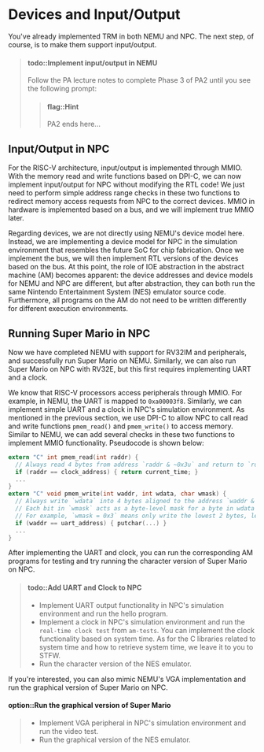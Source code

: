 <!-- # D5 设备和输入输出 -->
# Devices and Input/Output

<!-- 你已经在NEMU和NPC上都实现TRM了, 下一步当然是让它们支持输入输出了. -->
You've already implemented TRM in both NEMU and NPC. The next step, of course, is to make them support input/output.

<!-- > #### todo::在NEMU中实现输入输出
> 根据PA讲义完成PA2阶段3, 直到你看到如下提示框:
> > #### flag::温馨提示
> > PA2到此结束... -->
> #### todo::Implement input/output in NEMU
> Follow the PA lecture notes to complete Phase 3 of PA2 until you see the following prompt:
> > #### flag::Hint
> > PA2 ends here...


<!-- ## NPC中的输入输出 -->
## Input/Output in NPC

<!-- 对于RISC-V架构, 输入输出是通过MMIO来实现的.
有了基于DPI-C的内存读写函数, 目前我们不必修改RTL代码就可以为NPC实现输入输出了!
我们只需要在这两个函数中对地址的范围进行简单的判断, 就可以将来自NPC的访存请求重定向到正确的设备了.
硬件上的MMIO是基于总线来实现的, 我们将来再实现真正的MMIO. -->
For the RISC-V architecture, input/output is implemented through MMIO.
With the memory read and write functions based on DPI-C, we can now implement input/output for NPC without modifying the RTL code!
We just need to perform simple address range checks in these two functions to redirect memory access requests from NPC to the correct devices.
MMIO in hardware is implemented based on a bus, and we will implement true MMIO later.

<!-- 关于设备, 我们在这里不直接采用NEMU的设备模型, 而是为NPC在仿真环境中实现一套与将来流片SoC相近的设备模型.
实现总线后, 我们再来基于总线实现RTL版本的设备.
这时候, AM中IOE抽象的作用就体现出来了: NEMU和NPC的设备地址和设备模型都有所不同,
但经过抽象之后, 它们都可以运行同一份红白机模拟器的源代码,
更多地, AM上的所有程序都不必为不同的运行环境编写不同的代码. -->
Regarding devices, we are not directly using NEMU's device model here. Instead, we are implementing a device model for NPC in the simulation environment that resembles the future SoC for chip fabrication.
Once we implement the bus, we will then implement RTL versions of the devices based on the bus.
At this point, the role of IOE abstraction in the abstract machine (AM) becomes apparent: the device addresses and device models for NEMU and NPC are different, but after abstraction, they can both run the same Nintendo Entertainment System (NES) emulator source code.
Furthermore, all programs on the AM do not need to be written differently for different execution environments.

<!-- ## 在NPC中运行超级玛丽 -->
## Running Super Mario in NPC

<!-- 大家已经完成了支持RV32IM和外设的NEMU, 并在NEMU上成功运行了超级玛丽.
同样, 我们也可以在RV32E的NPC上运行超级玛丽, 不过这首先需要实现串口和时钟. -->
Now we have completed NEMU with support for RV32IM and peripherals, and successfully run Super Mario on NEMU. Similarly, we can also run Super Mario on NPC with RV32E, but this first requires implementing UART and a clock.

<!-- 我们知道RISC-V处理器通过MMIO访问外设, 例如在NEMU中串口会映射到`0xa00003f8`.
类似地, 我们也可以在NPC的仿真环境中实现简单的串口和时钟.
在上一节中提到, 我们通过DPI-C方式让NPC调用读写函数`pmem_read()`和`pmem_write()`来访问内存.
和NEMU一样, 我们可以在这两个函数中添加若干判断来实现MMIO的功能, 伪代码如下所示: -->
We know that RISC-V processors access peripherals through MMIO. For example, in NEMU, the UART is mapped to `0xa00003f8`.
Similarly, we can implement simple UART and a clock in NPC's simulation environment.
As mentioned in the previous section, we use DPI-C to allow NPC to call read and write functions `pmem_read()` and `pmem_write()` to access memory.
Similar to NEMU, we can add several checks in these two functions to implement MMIO functionality. Pseudocode is shown below:
<!-- ```c
extern "C" int pmem_read(int raddr) {
  // 总是读取地址为`raddr & ~0x3u`的4字节并返回
  if (raddr == 时钟地址) { 返回当前时间 }
  ...
}
extern "C" void pmem_write(int waddr, int wdata, char wmask) {
  // 总是往地址为`waddr & ~0x3u`的4字节按写掩码`wmask`写入`wdata`
  // `wmask`中每比特表示`wdata`中1个字节的掩码,
  // 如`wmask = 0x3`代表只写入最低2个字节, 内存中的其它字节保持不变
  if (waddr == 串口地址) { putchar(...) }
  ...
}
``` -->
```c
extern "C" int pmem_read(int raddr) {
  // Always read 4 bytes from address `raddr & ~0x3u` and return to `rdata`
  if (raddr == clock_address) { return current_time; }
  ...
}
extern "C" void pmem_write(int waddr, int wdata, char wmask) {
  // Always write `wdata` into 4 bytes aligned to the address `waddr & ~0x3u` according to the write mask `wmask`
  // Each bit in `wmask` acts as a byte-level mask for a byte in wdata
  // For example, `wmask = 0x3` means only write the lowest 2 bytes, leaving the other bytes in memory unchanged
  if (waddr == uart_address) { putchar(...) }
  ...
}
```

<!-- 在实现串口和时钟之后, 你可以运行相应的AM程序来测试,
并尝试在NPC上运行字符版本的超级玛丽. -->
After implementing the UART and clock, you can run the corresponding AM programs for testing and try running the character version of Super Mario on NPC.

<!-- > #### todo::为NPC添加串口和时钟
> * 在NPC仿真环境中实现串口的输出功能, 并运行hello程序.
> * 在NPC仿真环境中实现时钟, 并运行`am-tests`的`real-time clock test`测试.
>   可以基于系统时间来实现时钟的功能, 在C语言中与系统时间相关的库是什么,
>   以及如何获取系统时间, 就交给你来STFW了.
> * 运行字符版本的红白机模拟器. -->
> #### todo::Add UART and Clock to NPC
> * Implement UART output functionality in NPC's simulation environment and run the hello program.
> * Implement a clock in NPC's simulation environment and run the `real-time clock test` from `am-tests`.
>   You can implement the clock functionality based on system time.
>   As for the C libraries related to system time and how to retrieve system time, we leave it to you to STFW.
> * Run the character version of the NES emulator.

<!-- 若你有兴趣还可以仿照NEMU实现VGA, 并在NPC上运行图形版本的超级玛丽. -->
If you're interested, you can also mimic NEMU's VGA implementation and run the graphical version of Super Mario on NPC.

<!-- -->
<!-- > #### option::运行图形版本的超级玛丽
> * 在NPC仿真环境中实现VGA外设, 运行video测试.
> * 运行图形版本的红白机模拟器. -->
#### option::Run the graphical version of Super Mario
> * Implement VGA peripheral in NPC's simulation environment and run the video test.
> * Run the graphical version of the NES emulator.
